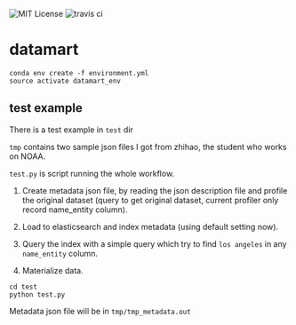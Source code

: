 ![MIT License](https://img.shields.io/badge/license-MIT-blue.svg) ![travis ci](https://travis-ci.org/usc-isi-i2/etk.svg?branch=master)

# datamart

```commandline
conda env create -f environment.yml
source activate datamart_env
```


## test example

There is a test example in `test` dir

`tmp` contains two sample json files I got from zhihao, the student who works on
NOAA. 

`test.py` is script running the whole workflow. 

1. Create metadata json file, by reading the json description file and profile
the original dataset (query to get original dataset, current profiler only record name_entity column). 

2. Load to elasticsearch and index metadata (using default setting now).

3. Query the index with a simple query which try to find `los angeles` in 
any `name_entity` column.

4. Materialize data.

```commandline
cd test
python test.py
```

Metadata json file will be in `tmp/tmp_metadata.out`
